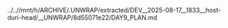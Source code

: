 ../..//mnt/h/ARCHIVE/.UNWRAP/extracted/DEV__2025-08-17__1833__host-duri-head/__UNWRAP/8d55071e22/DAY9_PLAN.md